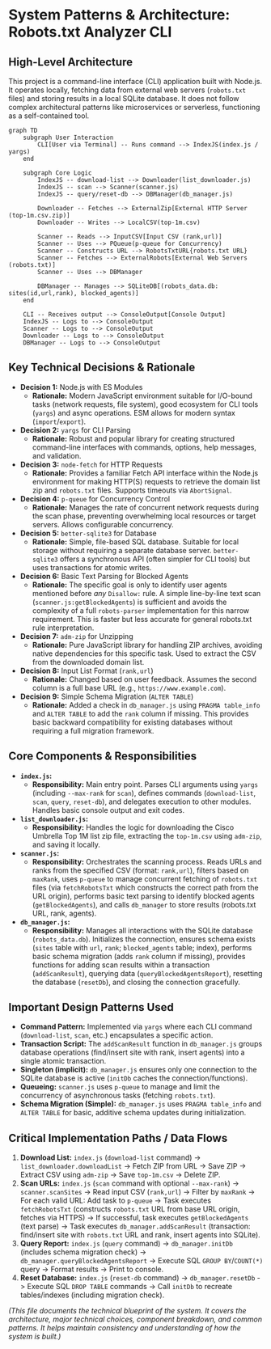 # System Patterns & Architecture: Robots.txt Analyzer CLI

## High-Level Architecture

This project is a command-line interface (CLI) application built with Node.js. It operates locally, fetching data from external web servers (`robots.txt` files) and storing results in a local SQLite database. It does not follow complex architectural patterns like microservices or serverless, functioning as a self-contained tool.

```mermaid
graph TD
    subgraph User Interaction
        CLI[User via Terminal] -- Runs command --> IndexJS(index.js / yargs)
    end

    subgraph Core Logic
        IndexJS -- download-list --> Downloader(list_downloader.js)
        IndexJS -- scan --> Scanner(scanner.js)
        IndexJS -- query/reset-db --> DBManager(db_manager.js)

        Downloader -- Fetches --> ExternalZip[External HTTP Server (top-1m.csv.zip)]
        Downloader -- Writes --> LocalCSV(top-1m.csv)

        Scanner -- Reads --> InputCSV[Input CSV (rank,url)]
        Scanner -- Uses --> PQueue(p-queue for Concurrency)
        Scanner -- Constructs URL --> RobotsTxtURL{robots.txt URL}
        Scanner -- Fetches --> ExternalRobots[External Web Servers (robots.txt)]
        Scanner -- Uses --> DBManager

        DBManager -- Manages --> SQLiteDB[(robots_data.db: sites(id,url,rank), blocked_agents)]
    end

    CLI -- Receives output --> ConsoleOutput[Console Output]
    IndexJS -- Logs to --> ConsoleOutput
    Scanner -- Logs to --> ConsoleOutput
    Downloader -- Logs to --> ConsoleOutput
    DBManager -- Logs to --> ConsoleOutput

```

## Key Technical Decisions & Rationale

- **Decision 1:** Node.js with ES Modules
  - **Rationale:** Modern JavaScript environment suitable for I/O-bound tasks (network requests, file system), good ecosystem for CLI tools (`yargs`) and async operations. ESM allows for modern syntax (`import`/`export`).
- **Decision 2:** `yargs` for CLI Parsing
  - **Rationale:** Robust and popular library for creating structured command-line interfaces with commands, options, help messages, and validation.
- **Decision 3:** `node-fetch` for HTTP Requests
  - **Rationale:** Provides a familiar Fetch API interface within the Node.js environment for making HTTP(S) requests to retrieve the domain list zip and `robots.txt` files. Supports timeouts via `AbortSignal`.
- **Decision 4:** `p-queue` for Concurrency Control
  - **Rationale:** Manages the rate of concurrent network requests during the scan phase, preventing overwhelming local resources or target servers. Allows configurable concurrency.
- **Decision 5:** `better-sqlite3` for Database
  - **Rationale:** Simple, file-based SQL database. Suitable for local storage without requiring a separate database server. `better-sqlite3` offers a synchronous API (often simpler for CLI tools) but uses transactions for atomic writes.
- **Decision 6:** Basic Text Parsing for Blocked Agents
  - **Rationale:** The specific goal is only to identify user agents mentioned before _any_ `Disallow:` rule. A simple line-by-line text scan (`scanner.js:getBlockedAgents`) is sufficient and avoids the complexity of a full `robots-parser` implementation for this narrow requirement. This is faster but less accurate for general robots.txt rule interpretation.
- **Decision 7:** `adm-zip` for Unzipping
  - **Rationale:** Pure JavaScript library for handling ZIP archives, avoiding native dependencies for this specific task. Used to extract the CSV from the downloaded domain list.
- **Decision 8:** Input List Format (`rank,url`)
  - **Rationale:** Changed based on user feedback. Assumes the second column is a full base URL (e.g., `https://www.example.com`).
- **Decision 9:** Simple Schema Migration (`ALTER TABLE`)
  - **Rationale:** Added a check in `db_manager.js` using `PRAGMA table_info` and `ALTER TABLE` to add the `rank` column if missing. This provides basic backward compatibility for existing databases without requiring a full migration framework.

## Core Components & Responsibilities

- **`index.js`:**
  - **Responsibility:** Main entry point. Parses CLI arguments using `yargs` (including `--max-rank` for `scan`), defines commands (`download-list`, `scan`, `query`, `reset-db`), and delegates execution to other modules. Handles basic console output and exit codes.
- **`list_downloader.js`:**
  - **Responsibility:** Handles the logic for downloading the Cisco Umbrella Top 1M list zip file, extracting the `top-1m.csv` using `adm-zip`, and saving it locally.
- **`scanner.js`:**
  - **Responsibility:** Orchestrates the scanning process. Reads URLs and ranks from the specified CSV (format: `rank,url`), filters based on `maxRank`, uses `p-queue` to manage concurrent fetching of `robots.txt` files (via `fetchRobotsTxt` which constructs the correct path from the URL origin), performs basic text parsing to identify blocked agents (`getBlockedAgents`), and calls `db_manager` to store results (robots.txt URL, rank, agents).
- **`db_manager.js`:**
  - **Responsibility:** Manages all interactions with the SQLite database (`robots_data.db`). Initializes the connection, ensures schema exists (`sites` table with `url`, `rank`; `blocked_agents` table; index), performs basic schema migration (adds `rank` column if missing), provides functions for adding scan results within a transaction (`addScanResult`), querying data (`queryBlockedAgentsReport`), resetting the database (`resetDb`), and closing the connection gracefully.

## Important Design Patterns Used

- **Command Pattern:** Implemented via `yargs` where each CLI command (`download-list`, `scan`, etc.) encapsulates a specific action.
- **Transaction Script:** The `addScanResult` function in `db_manager.js` groups database operations (find/insert site with rank, insert agents) into a single atomic transaction.
- **Singleton (implicit):** `db_manager.js` ensures only one connection to the SQLite database is active (`initDb` caches the connection/functions).
- **Queueing:** `scanner.js` uses `p-queue` to manage and limit the concurrency of asynchronous tasks (fetching `robots.txt`).
- **Schema Migration (Simple):** `db_manager.js` uses `PRAGMA table_info` and `ALTER TABLE` for basic, additive schema updates during initialization.

## Critical Implementation Paths / Data Flows

1.  **Download List:** `index.js` (`download-list` command) -> `list_downloader.downloadList` -> Fetch ZIP from URL -> Save ZIP -> Extract CSV using `adm-zip` -> Save `top-1m.csv` -> Delete ZIP.
2.  **Scan URLs:** `index.js` (`scan` command with optional `--max-rank`) -> `scanner.scanSites` -> Read input CSV (`rank,url`) -> Filter by `maxRank` -> For each valid URL: Add task to `p-queue` -> Task executes `fetchRobotsTxt` (constructs `robots.txt` URL from base URL origin, fetches via HTTPS) -> If successful, task executes `getBlockedAgents` (text parse) -> Task executes `db_manager.addScanResult` (transaction: find/insert site with `robots.txt` URL and rank, insert agents into SQLite).
3.  **Query Report:** `index.js` (`query` command) -> `db_manager.initDb` (includes schema migration check) -> `db_manager.queryBlockedAgentsReport` -> Execute SQL `GROUP BY`/`COUNT(*)` query -> Format results -> Print to console.
4.  **Reset Database:** `index.js` (`reset-db` command) -> `db_manager.resetDb` -> Execute SQL `DROP TABLE` commands -> Call `initDb` to recreate tables/indexes (including migration check).

_(This file documents the technical blueprint of the system. It covers the architecture, major technical choices, component breakdown, and common patterns. It helps maintain consistency and understanding of how the system is built.)_
